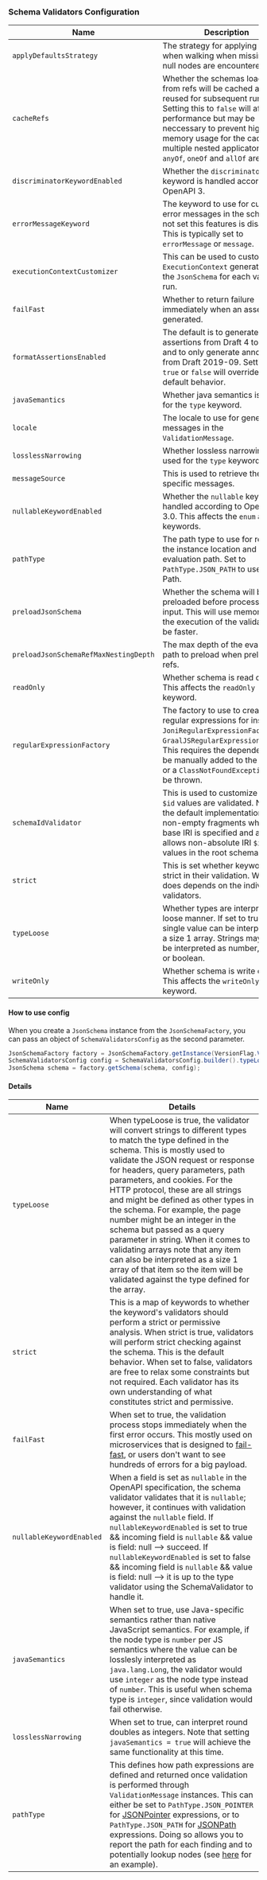 ### Schema Validators Configuration

| Name                                  | Description                                                                                                                                                                                                                       | Default Value
|---------------------------------------|-----------------------------------------------------------------------------------------------------------------------------------------------------------------------------------------------------------------------------------|--------------------------
| `applyDefaultsStrategy`               | The strategy for applying defaults when walking when missing or null nodes are encountered.                                                                                                                                       | `ApplyDefaultsStrategy.EMPTY_APPLY_DEFAULTS_STRATEGY`
| `cacheRefs`                           | Whether the schemas loaded from refs will be cached and reused for subsequent runs. Setting this to `false` will affect performance but may be neccessary to prevent high memory usage for the cache if multiple nested applicators like `anyOf`, `oneOf` and `allOf` are used.  | `true`
| `discriminatorKeywordEnabled`         | Whether the `discriminator` keyword is handled according to OpenAPI 3.                                                                                                                                                            | `false`
| `errorMessageKeyword`                 | The keyword to use for custom error messages in the schema. If not set this features is disabled. This is typically set to `errorMessage` or `message`.                                                                           | `null`
| `executionContextCustomizer`          | This can be used to customize the `ExecutionContext` generated by the `JsonSchema` for each validation run.                                                                                                                       | `null`
| `failFast`                            | Whether to return failure immediately when an assertion is generated.                                                                                                                                                             | `false`
| `formatAssertionsEnabled`             | The default is to generate format assertions from Draft 4 to Draft 7 and to only generate annotations from Draft 2019-09. Setting to `true` or `false` will override the default behavior.                                        | `null`
| `javaSemantics`                       | Whether java semantics is used for the `type` keyword.                                                                                                                                                                            | `false`
| `locale`                              | The locale to use for generating messages in the `ValidationMessage`.                                                                                                                                                             | `Locale.getDefault()`
| `losslessNarrowing`                   | Whether lossless narrowing is used for the `type` keyword.                                                                                                                                                                        | `false`
| `messageSource`                       | This is used to retrieve the locale specific messages.                                                                                                                                                                            | `DefaultMessageSource.getInstance()`
| `nullableKeywordEnabled`              | Whether the `nullable` keyword is handled according to OpenAPI 3.0. This affects the `enum` and `type` keywords.                                                                                                                  | `false`
| `pathType`                            | The path type to use for reporting the instance location and evaluation path. Set to `PathType.JSON_PATH` to use JSON Path.                                                                                                       | `PathType.JSON_POINTER`
| `preloadJsonSchema`                   | Whether the schema will be preloaded before processing any input. This will use memory but the execution of the validation will be faster.                                                                                        | `true`
| `preloadJsonSchemaRefMaxNestingDepth` | The max depth of the evaluation path to preload when preloading refs.                                                                                                                                                             | `40`
| `readOnly`                            | Whether schema is read only. This affects the `readOnly` keyword.                                                                                                                                                                 | `null`
| `regularExpressionFactory`            | The factory to use to create regular expressions for instance `JoniRegularExpressionFactory` or `GraalJSRegularExpressionFactory`. This requires the dependency to be manually added to the project or a `ClassNotFoundException` will be thrown. | `JDKRegularExpressionFactory.getInstance()`
| `schemaIdValidator`                   | This is used to customize how the `$id` values are validated. Note that the default implementation allows non-empty fragments where no base IRI is specified and also allows non-absolute IRI `$id` values in the root schema.    | `JsonSchemaIdValidator.DEFAULT`
| `strict`                              | This is set whether keywords are strict in their validation. What this does depends on the individual validators.                                                                                                                 | 
| `typeLoose`                           | Whether types are interpreted in a loose manner. If set to true, a single value can be interpreted as a size 1 array. Strings may also be interpreted as number, integer or boolean.                                              | `false`
| `writeOnly`                           | Whether schema is write only. This affects the `writeOnly` keyword.                                                                                                                                                               | `null`

#### How to use config

When you create a `JsonSchema` instance from the `JsonSchemaFactory`, you can pass an object of `SchemaValidatorsConfig` as the second parameter. 

```java
JsonSchemaFactory factory = JsonSchemaFactory.getInstance(VersionFlag.V202012);
SchemaValidatorsConfig config = SchemaValidatorsConfig.builder().typeLoose(false).build();
JsonSchema schema = factory.getSchema(schema, config);
```

#### Details

| Name                      | Details
|---------------------------|------------------------------------------------
| `typeLoose`                | When typeLoose is true, the validator will convert strings to different types to match the type defined in the schema. This is mostly used to validate the JSON request or response for headers, query parameters, path parameters, and cookies. For the HTTP protocol, these are all strings and might be defined as other types in the schema. For example, the page number might be an integer in the schema but passed as a query parameter in string. When it comes to validating arrays note that any item can also be interpreted as a size 1 array of that item so the item will be validated against the type defined for the array.
| `strict`                   | This is a map of keywords to whether the keyword's validators should perform a strict or permissive analysis. When strict is true, validators will perform strict checking against the schema. This is the default behavior. When set to false, validators are free to relax some constraints but not required. Each validator has its own understanding of what constitutes strict and permissive.
| `failFast`                 | When set to true, the validation process stops immediately when the first error occurs. This mostly used on microservices that is designed to [fail-fast](https://www.networknt.com/architecture/fail-fast/), or users don't want to see hundreds of errors for a big payload.
| `nullableKeywordEnabled`   | When a field is set as `nullable` in the OpenAPI specification, the schema validator validates that it is `nullable`; however, it continues with validation against the `nullable` field. If `nullableKeywordEnabled` is set to true && incoming field is `nullable` && value is field: null --> succeed. If `nullableKeywordEnabled` is set to false && incoming field is `nullable` && value is field: null --> it is up to the type validator using the SchemaValidator to handle it.
| `javaSemantics`            | When set to true, use Java-specific semantics rather than native JavaScript semantics. For example, if the node type is `number` per JS semantics where the value can be losslesly interpreted as `java.lang.Long`, the validator would use `integer` as the node type instead of `number`. This is useful when schema type is `integer`, since validation would fail otherwise.
| `losslessNarrowing`        | When set to true, can interpret round doubles as integers. Note that setting `javaSemantics = true` will achieve the same functionality at this time.
| `pathType`                 | This defines how path expressions are defined and returned once validation is performed through `ValidationMessage` instances. This can either be set to `PathType.JSON_POINTER` for [JSONPointer](https://www.rfc-editor.org/rfc/rfc6901.html) expressions, or to `PathType.JSON_PATH` for [JSONPath](https://datatracker.ietf.org/doc/draft-ietf-jsonpath-base/) expressions. Doing so allows you to report the path for each finding and to potentially lookup nodes (see [here](https://github.com/networknt/json-schema-validator/blob/c41df270a71f8423c63cfaa379d2e9b3f570b73e/doc/yaml-line-numbers.md#scenario-2---validationmessage-line-locations) for an example).